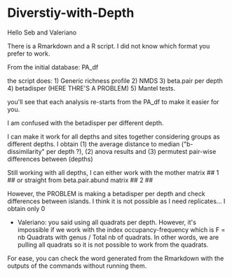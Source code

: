 # Diverstiy-with-Depth

Hello Seb and Valeriano

There is a Rmarkdown and a R script. I did not know which format you prefer to work. 

From the initial database: PA_df 

the script does:  1) Generic richness profile
                  2) NMDS
                  3) beta.pair per depth
                  4) betadisper (HERE THRE'S A PROBLEM)
                  5) Mantel tests.
                  
you'll see that each analysis re-starts from the PA_df to make it easier for you. 

I am confused with the betadisper per different depth. 

I can make it work for all depths and sites together considering groups as different depths. I obtain (1) the average distance to median ("b-dissimilarity" per depth ?), (2) anova results and (3) permutest pair-wise differences between (depths)

Still working with all depths, I can either work with the mother matrix ## 1 ##  or straight from beta.pair.abund matrix ## 2 ## 

However, the PROBLEM is making a betadisper per depth and check differences between islands. I think it is not possible as I need replicates... I obtain only 0 

- Valeriano: you said using all quadrats per depth. However, it's impossible if we work with the index occupancy-frequency which is F = nb Quadrats with genus / Total nb of quadrats. 
In other words, we are pulling all quadrats so it is not possible to work from the quadrats. 

For ease, you can check the word generated from the Rmarkdown with the outputs of the commands without running them.
